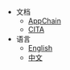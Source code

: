 * 文档
  * [AppChain](zh-CN/get-started/intro)
  * [CITA]()
* 语言
  * [English]()
  * [中文](zh-CN/get-started/intro)